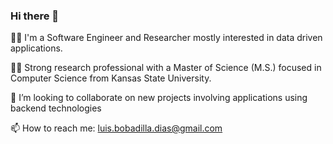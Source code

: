 ### Hi there 👋

👨‍💻  I'm a Software Engineer and Researcher mostly interested in data driven applications.

👨‍🎓  Strong research professional with a Master of Science (M.S.) focused in Computer Science from Kansas State University.

👯  I’m looking to collaborate on new projects involving applications using backend technologies

📫  How to reach me: luis.bobadilla.dias@gmail.com
